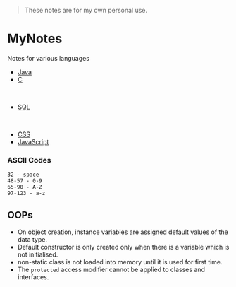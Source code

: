 > These notes are for my own personal use.
# MyNotes
Notes for various languages

- [Java](/Java/README.md)
- [C](/C/README.md)

<br>

- [SQL](/SQL/README.md)

<br>

- [CSS](/CSS/README.md)
- [JavaScript](/JavaScript/README.md)

### ASCII Codes
```
32 - space
48-57 - 0-9
65-90 - A-Z
97-123 - a-z
```
 ## OOPs
- On object creation, instance variables are assigned default values of the data type.
- Default constructor is only created only when there is a variable which is not initialised.
- non-static class is not loaded into memory until it is used for first time.
- The `protected` access modifier cannot be applied to classes and interfaces.
